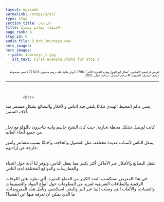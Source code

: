 ```yaml
---
layout: episode
permalink: /stops/3/ar/
type: stop
section_title: الرحلات
title: الاحتفاء بعالم متحرك
page_rank: 6
stop_id: 6
audio_file: 3_Arb_Journeys.wav
hero_images:
hero_images:
 - path: Journeys_1.jpg
   alt_text: First example photo for stop 3
---
```


<p dir="rtl" lang="ar"><sup><sub> لويس فرانسوا كاساس، "تمثال أبو الهول وهرم الجيزة الأكبر"، 1798، ألوان مائية على رسم محفور، 52.5 x 77 سم. مجموعة متحف لوسيل. الصورة: © متحف لوسيل، متاحف قطر، 2022. </sub></sup></p>

___________________

<br>

><p dir="rtl" lang="ar">
			<br/>
يعتبر عالم المحيط الهندي مكانًا يلتقي فيه الناس والأفكار والبضائع بشكل مستمر منذ آلاف السنين.  
			<br/>
			<br/>
كانت لوسيل تشكل محطة تجارية، حيث كان الشيخ جاسم وابنه يتاجرون باللؤلؤ مع تجار من جميع أنحاء العالم. 
			<br/>
			<br/>
يتنقل الناس لأسباب عديدة مختلفة، مثل الفضول والحاجة، وأحيانًا بسبب مشاعر وأمور خارجة عن إرادتهم.  
			<br/>
			<br/>
تنتقل البضائع والأفكار عبر الأماكن أكثر بكثير مما يفعل الناس، وتوفر لنا أدلة حول الحياة والممارسات والدوافع المختلفة لدى الناس. 
			<br/>
			<br/>
في هذا المعرض نستكشف العدد الكبير من القطع المثيرة. ألقِ نظرة على اللوحات الرقمية والبطاقات التعريفية لمزيد من المعلومات حول أنواع المواد والتصميمات والتقنيات، والألعاب التي وصلت إلينا عبر البر والبحر. استكشف وتأمل هذه المعروضات، ما الذي يمكن أن نعرفه منها عن أنفسنا؟  
			<br/>
			<br/>
		</p>
